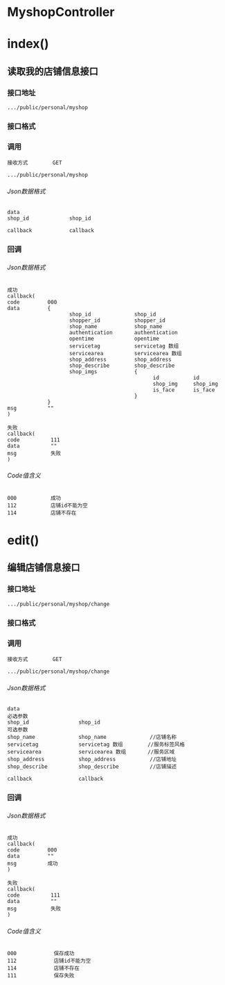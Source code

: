 # MyshopController #
# index() #
## 读取我的店铺信息接口


### 接口地址


```
.../public/personal/myshop
```

### 接口格式

### 调用

```
接收方式        GET
```

```
.../public/personal/myshop
```

###### Json数据格式
```
data
shop_id             shop_id

callback            callback
```

### 回调
###### Json数据格式

```
成功
callback(
code         000
data         {
                    shop_id              shop_id
                    shopper_id           shopper_id
                    shop_name            shop_name
                    authentication       authentication
                    opentime             opentime
                    servicetag           servicetag 数组
                    servicearea          servicearea 数组
                    shop_address         shop_address
                    shop_describe        shop_describe
                    shop_imgs            {
                                               id           id
                                               shop_img     shop_img
                                               is_face      is_face
                                         }
             }
msg          ""
)
```

```
失败
callback(
code          111
data          ""
msg           失败
)
```

###### Code值含义

```
000           成功
112           店铺id不能为空
114           店铺不存在
```
# edit() #
## 编辑店铺信息接口


### 接口地址


```
.../public/personal/myshop/change
```

### 接口格式

### 调用

```
接收方式        GET
```

```
.../public/personal/myshop/change
```

###### Json数据格式
```
data
必选参数
shop_id                shop_id
可选参数
shop_name              shop_name              //店铺名称
servicetag             servicetag 数组        //服务标签风格
servicearea            servicearea 数组       //服务区域
shop_address           shop_address           //店铺地址
shop_describe          shop_describe          //店铺描述

callback               callback
```
### 回调
###### Json数据格式

```
成功
callback(
code         000
data         ""
msg          成功
)
```

```
失败
callback(
code          111
data          ""
msg           失败
)
```

###### Code值含义

```
000            保存成功
112            店铺id不能为空
114            店铺不存在
111            保存失败
```